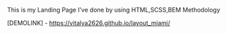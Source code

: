 This is my Landing Page I've done by using HTML,SCSS,BEM Methodology

[DEMOLINK] - https://vitalya2626.github.io/layout_miami/
